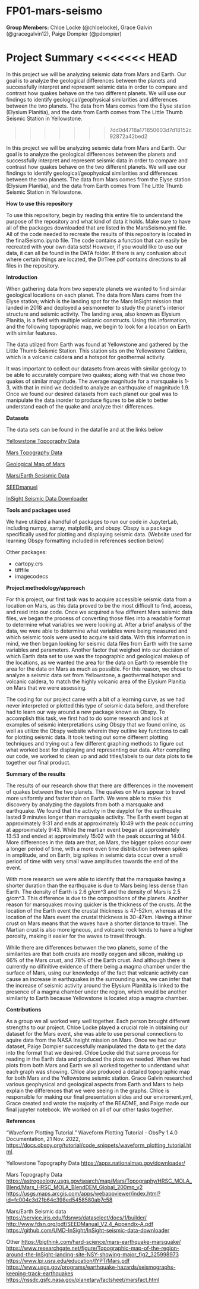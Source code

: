 # FP01-mars-seismo 

**Group Members:** Chloe Locke (@chloelocke), Grace Galvin (@gracegalvin12), Paige Dompier (@pdompier) 

**Project Summary** 
<<<<<<< HEAD
=======
   
   In this project we will be analyzing seismic data from Mars and Earth. Our goal is to analyze the geological differences between the planets and successfully interpret and represent seismic data in order to compare and contrast how quakes behave on the two different planets. We will use our findings to identify geological/geophysical similarities and differences between the two planets. The data from Mars comes from the Elyse station (Elysium Planitia), and the data from Earth comes from The Little Thumb Seismic Station in Yellowstone. 
>>>>>>> 7dd0d4718a171850603d7d18152c92872a42bed2

  In this project we will be analyzing seismic data from Mars and Earth. Our goal is to analyze the geological differences between the planets and successfully interpret and represent seismic data in order to compare and contrast how quakes behave on the two different planets. We will use our findings to identify geological/geophysical similarities and differences between the two planets. The data from Mars comes from the Elyse station (Elysium Planitia), and the data from Earth comes from The Little Thumb Seismic Station in Yellowstone. 

**How to use this repository** 

   To use this repository, begin by reading this entire file to understand the purpose of the repository and what kind of data it holds. Make sure to have all of the packages downloaded that are listed in the MarsSeismo.yml file. All of the code needed to recreate the results of this repository is located in the finalSeismo.ipynb file. The code contains a function that can easily be recreated with your own data sets! However, if you would like to use our data, it can all be found in the DATA folder. If there is any confusion about where certain things are located, the DirTree.pdf contains directions to all files in the repository.

**Introduction**  

   When gathering data from two seperate planets we wanted to find similar geological locations on each planet. The data from Mars came from the Elyse station; which is the landing spot for the Mars InSight mission that landed in 2018 and deployed a seismometer to study the planet's interior structure and seismic activity. The landing area, also known as Elysium Planitia, is a field with multiple volcanic constructs. Using this information, and the following topographic map, we begin to look for a location on Earth with similar features.  
 
   The data utilzed from Earth was found at Yellowstone and gathered by the Little Thumb Seismic Station. This station sits on the Yellowstone Caldera, which is a volcanic caldera and a hotspot for geothermal activity.  

  It was important to collect our datasets from areas with similar geology to be able to accurately compare two quakes; along with that we chose two quakes of similar magnitude. The average magnitude for a marsquake is 1-3, with that in mind we decided to analyze an earthquake of magnitude 1.9. Once we found our desired datasets from each planet our goal was to manipulate the data inorder to produce figures to be able to better understand each of the quake and analyze their differences.  

**Datasets** 

The data sets can be found in the datafile and at the links below 

[Yellowstone Topography Data](https://apps.nationalmap.gov/downloader/) 

[Mars Topography Data](https://astrogeology.usgs.gov/search/map/Mars/Topography/HRSC_MOLA_Blend/Mars_HRSC_MOLA_BlendDEM_Global_200mp_v2) 

[Geological Map of Mars](https://usgs.maps.arcgis.com/apps/webappviewer/index.html?id=fc004c3d21b64c398ed5458580ab7c58) 

[Mars/Earth Sesismic Data](https://service.iris.edu/fdsnws/dataselect/docs/1/builder/) 

[SEEDmanuel](http://www.fdsn.org/pdf/SEEDManual_V2.4_Appendix-A.pdf) 

[InSight Seismic Data Downloader](https://github.com/UMD-InSight/InSight-seismic-data-downloader) 

**Tools and packages used**   

   We have utilized a handful of packages to run our code in JupyterLab, including numpy, xarray, matplotlib, and obspy.  Obspy is a package specifically used for plotting and displaying seismic data. (Website used for learning Obspy formatting included in references section below)   

   Other packages: 
   - cartopy.crs 
   - tifffile 
   - imagecodecs 

**Project methodology/approach**   

   For this project, our first task was to acquire accessible seismic data from a location on Mars, as this data proved to be the most difficult to find, access, and read into our code.  Once we acquired a few different Mars seismic data files, we began the process of converting those files into a readable format to determine what variables we were looking at.  After a brief analysis of the data, we were able to determine what variables were being measured and which seismic tools were used to acquire said data.  With this information in mind, we then began looking for seismic data files from Earth with the same variables and parameters.  Another factor that weighed into our decision of which Earth data set to use was the topographic and geological makeup of the locations, as we wanted the area for the data on Earth to resemble the area for the data on Mars as much as possible.  For this reason, we chose to analyze a seismic data set from Yellowstone, a geothermal hotspot and volcanic caldera, to match the highly volcanic area of the Elysium Planitia on Mars that we were assessing.   

   The coding for our project came with a bit of a learning curve, as we had never interpreted or plotted this type of seismic data before, and therefore had to learn our way around a new package known as Obspy.  To accomplish this task, we first had to do some research and look at examples of seismic interpretations using Obspy that we found online, as well as utilize the Obspy website wherein they outline key functions to call for plotting seismic data.  It took testing out some different plotting techniques and trying out a few different graphing methods to figure out what worked best for displaying and representing our data.  After compiling our code, we worked to clean up and add titles/labels to our data plots to tie together our final product. 


**Summary of the results**   

   The results of our research show that there are differences in the movement of quakes between the two planets. The quakes on Mars appear to travel more uniformly and faster than on Earth. We were able to make this discovery by analyzing the dayplots from both a marsquake and earthquake. We found that the activity in the dayplot for the earthquake lasted 9 minutes longer than marsquake activity. The Earth event began at approximately 9:31 and ends at approximately 10:49 with the peak occurring at approximately 9:43. While the martian event began at approximately 13:53 and ended at approximately 15:02 with the peak occurring at 14:04. More differences in the data are that, on Mars, the bigger spikes occur over a longer period of time, with a more even time distribution between spikes in amplitude, and on Earth, big spikes in seismic data occur over a small period of time with very small wave amplitudes towards the end of the event.  

   With more research we were able to identify that the marsquake having a shorter duration than the earthquake is due to Mars being less dense than Earth. The density of Earth is 2.6 g/cm^3 and the density of Mars is 2.5 g/cm^3. This difference is due to the compositions of the planets.  Another reason for marsquakes moving quicker is the thickness of the crusts. At the location of the Earth event the crustal thickness is 47-52km, whereas at the location of the Mars event the crustal thickness is 30-47km. Having a thiner crust on Mars means that the waves have a shorter distance to travel. The Martian crust is also more igneous, and volcanic rock tends to have a higher porosity, making it easier for the waves to travel through.  

   While there are differences betwwen the two planets, some of the similarites are that both crusts are mostly oxygen and silicon, making up 66% of the Mars crust, and 78% of the Earth crust. And although there is currently no difinitive evidence of there being a magma chamber under the surface of Mars, using our knowledge of the fact that volcanic activity can cause an increase in earthquakes in the surrounding area, we can infer that the increase of seismic activity around the Elysium Planitita is linked to the presence of a magma chamber under the region, which would be another similarity to Earth because Yellowstone is located atop a magma chamber.  
 

**Contributions** 

   As a group we all worked very well together. Each person brought different strengths to our project. Chloe Locke played a crucial role in obtaining our dataset for the Mars event, she was able to use personal connections to aquire data from the NASA Insight mission on Mars. Once we had our dataset, Paige Dompier successfully manipulated the data to get the data into the format that we desired. Chloe Locke did that same process for reading in the Earth data and produced the plots we needed. When we had plots from both Mars and Earth we all worked together to understand what each graph was showing. Chloe also produced a detailed topographic map for both Mars and the Yellowstone seismic station. Grace Galvin researched various geophysical and geological aspects from Earth and Mars to help explain the differences that we were seeing in the graphs. Chloe is responsible for making our final presentation slides and our enviroment.yml, Grace created and wrote the majority of the README, and Paige made our final jupyter notebook. We worked on all of our other tasks together.  

**References**   

“Waveform Plotting Tutorial.” Waveform Plotting Tutorial - ObsPy 1.4.0 Documentation, 21 Nov. 2022, https://docs.obspy.org/tutorial/code_snippets/waveform_plotting_tutorial.html.  

Yellowstone Topography Data 
https://apps.nationalmap.gov/downloader/ 

Mars Topography Data 
https://astrogeology.usgs.gov/search/map/Mars/Topography/HRSC_MOLA_Blend/Mars_HRSC_MOLA_BlendDEM_Global_200mp_v2 
https://usgs.maps.arcgis.com/apps/webappviewer/index.html?id=fc004c3d21b64c398ed5458580ab7c58 

Mars/Earth Seismic data 
https://service.iris.edu/fdsnws/dataselect/docs/1/builder/ 
http://www.fdsn.org/pdf/SEEDManual_V2.4_Appendix-A.pdf 
https://github.com/UMD-InSight/InSight-seismic-data-downloader 

Other 
https://bigthink.com/hard-science/mars-earthquake-marsquake/ 
https://www.researchgate.net/figure/Topographic-map-of-the-region-around-the-InSight-landing-site-NSY-showing-major_fig2_325998973 
https://www.lpi.usra.edu/education/IYPT/Mars.pdf 
https://www.usgs.gov/programs/earthquake-hazards/seismographs-keeping-track-earthquakes 
https://nssdc.gsfc.nasa.gov/planetary/factsheet/marsfact.html 

 
